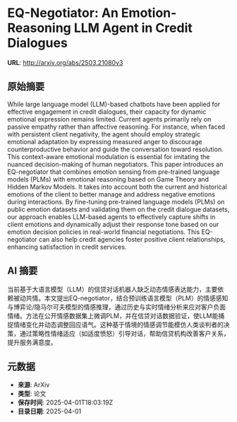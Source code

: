 # EQ-Negotiator: An Emotion-Reasoning LLM Agent in Credit Dialogues

**URL**: http://arxiv.org/abs/2503.21080v3

## 原始摘要

While large language model (LLM)-based chatbots have been applied for
effective engagement in credit dialogues, their capacity for dynamic emotional
expression remains limited. Current agents primarily rely on passive empathy
rather than affective reasoning. For instance, when faced with persistent
client negativity, the agent should employ strategic emotional adaptation by
expressing measured anger to discourage counterproductive behavior and guide
the conversation toward resolution. This context-aware emotional modulation is
essential for imitating the nuanced decision-making of human negotiators. This
paper introduces an EQ-negotiator that combines emotion sensing from
pre-trained language models (PLMs) with emotional reasoning based on Game
Theory and Hidden Markov Models. It takes into account both the current and
historical emotions of the client to better manage and address negative
emotions during interactions. By fine-tuning pre-trained language models (PLMs)
on public emotion datasets and validating them on the credit dialogue datasets,
our approach enables LLM-based agents to effectively capture shifts in client
emotions and dynamically adjust their response tone based on our emotion
decision policies in real-world financial negotiations. This EQ-negotiator can
also help credit agencies foster positive client relationships, enhancing
satisfaction in credit services.


## AI 摘要

当前基于大语言模型（LLM）的信贷对话机器人缺乏动态情感表达能力，主要依赖被动共情。本文提出EQ-negotiator，结合预训练语言模型（PLM）的情感感知与博弈论/隐马尔可夫模型的情感推理，通过历史与实时情绪分析来应对客户负面情绪。方法在公开情感数据集上微调PLM，并在信贷对话数据验证，使LLM能捕捉情绪变化并动态调整回应语气。这种基于情境的情感调节能模仿人类谈判者的决策，通过策略性情绪适应（如适度愤怒）引导对话，帮助信贷机构改善客户关系，提升服务满意度。

## 元数据

- **来源**: ArXiv
- **类型**: 论文
- **保存时间**: 2025-04-01T18:03:19Z
- **目录日期**: 2025-04-01
